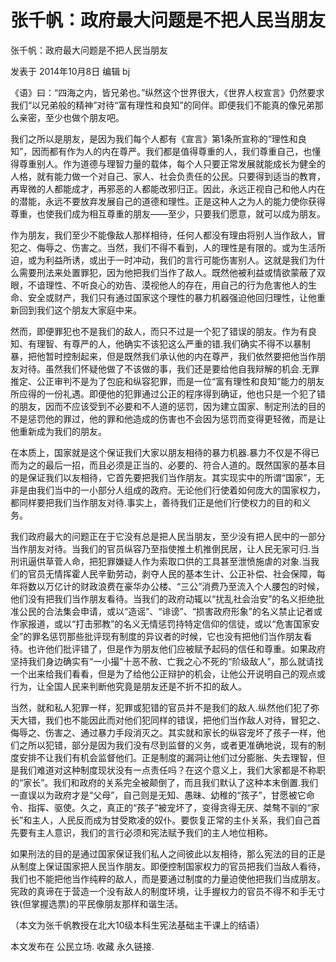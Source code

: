 # 张千帆：政府最大问题是不把人民当朋友 

张千帆：政府最大问题是不把人民当朋友 

发表于 2014年10月8日 编辑 bj

  《语》曰：“四海之内，皆兄弟也。”纵然这个世界很大，《世界人权宣言》仍然要求我们“以兄弟般的精神”对待“富有理性和良知”的同伴。即便我们不能真的像兄弟那么亲密，至少也做个朋友吧。

我们之所以是朋友，是因为我们每个人都有《宣言》第1条所宣称的“理性和良知”，因而都有作为人的内在尊严。我们都是值得尊重的人，我们尊重自己，也懂得尊重别人。作为道德与理智力量的载体，每个人只要正常发展就能成长为健全的人格，就有能力做一个对自己、家人、社会负责任的公民。只要得到适当的教育，再卑微的人都能成才，再邪恶的人都能改邪归正。因此，永远正视自己和他人内在的潜能，永远不要放弃发展自己的道德和理性。正是这种人之为人的能力使你获得尊重，也使我们成为相互尊重的朋友——至少，只要我们愿意，就可以成为朋友。

作为朋友，我们至少不能像敌人那样相待，任何人都没有理由将别人当作敌人，冒犯之、侮辱之、伤害之。当然，我们不得不看到，人的理性是有限的。或为生活所迫，或为利益所诱，或出于一时冲动，我们的言行可能伤害别人。这就是我们为什么需要刑法来处置罪犯，因为他把我们当作了敌人。既然他被利益或情欲蒙蔽了双眼，不谙理性、不听良心的劝告、漠视他人的存在，用自己的行为危害他人的生命、安全或财产，我们只有通过国家这个理性的暴力机器强迫他回归理性，让他重新回到我们这个朋友大家庭中来。

然而，即便罪犯也不是我们的敌人，而只不过是一个犯了错误的朋友。作为有良知、有理智、有尊严的人，他确实不该犯这么严重的错.我们确实不得不以暴制暴，把他暂时控制起来，但是既然我们承认他的内在尊严，我们依然要把他当作朋友对待。虽然我们怀疑他做了不该做的事，我们还是要给他自我辩解的机会.无罪推定、公正审判不是为了包庇和纵容犯罪，而是一位“富有理性和良知”能力的朋友所应得的一份礼遇。即便他的犯罪通过公正的程序得到确证，他也只是一个犯了错的朋友，因而不应该受到不必要和不人道的惩罚，因为建立国家、制定刑法的目的不是惩罚他的罪过，他的罪和他造成的伤害也不会因为惩罚而变得更轻微，而是让他重新成为我们的朋友。

在本质上，国家就是这个保证我们大家以朋友相待的暴力机器.暴力不仅是不得已而为之的最后一招，而且必须是正当的、必要的、符合人道的。既然国家的基本目的是保证我们以友相待，它首先要把我们当作朋友。其实现实中的所谓“国家”，无非是由我们当中的一小部分人组成的政府。无论他们行使着如何庞大的国家权力，都同样要把我们当作朋友对待.事实上，善待我们正是他们行使权力的目的和义务。

我们政府最大的问题正在于它没有总是把人民当朋友，至少没有把人民中的一部分当作朋友对待。当我们的官员纵容乃至指使推土机推倒民居，让人民无家可归.当刑讯逼供草菅人命，把犯罪嫌疑人作为索取口供的工具甚至泄愤施虐的对象.当我们的官员无情挥霍人民辛勤劳动，剥夺人民的基本生计、公正补偿、社会保障，每年将数以万亿计的财政浪费在豪华办公楼、“三公”消费乃至流入个人腰包的时候，他们没有把我们当作朋友看待。当我们的政府动辄以“扰乱社会治安”的名义拒绝批准公民的合法集会申请，或以“造谣”、“诽谤”、“损害政府形象”的名义禁止记者或作家报道，或以“打击邪教”的名义无情惩罚持特定信仰的信徒，或以“危害国家安全”的罪名惩罚那些批评现有制度的异议者的时候，它也没有把他们当作朋友看待。也许他们批评错了，但是作为朋友他们应被赋予起码的信任和尊重。如果政府坚持我们身边确实有“一小撮”十恶不赦、亡我之心不死的“阶级敌人”，那么就请找一个出来给我们看看，但是为了给他公正辩护的机会，让他公开说明自己的观点或行为，让全国人民来判断他究竟是朋友还是不折不扣的敌人。

当然，就和私人犯罪一样，犯罪或犯错的官员并不是我们的敌人.纵然他们犯了弥天大错，我们也不能因此而对他们犯同样的错误，把他们当作敌人对待，冒犯之、侮辱之、伤害之、通过暴力手段消灭之。其实就和家长的纵容宠坏了孩子一样，他们之所以犯错，部分是因为我们没有尽到监督的义务，或者更准确地说，现有的制度安排不让我们有机会监督他们。正是制度的漏洞让他们过分膨胀、失去理智，但是我们难道对这种制度现状没有一点责任吗？在这个意义上，我们大家都是不称职的“家长”。我们和政府的关系完全被颠倒了，而且我们默认了这种本末倒置.我们一直误以为政府才是“父母”，自己则是无知、愚昧、幼稚的“孩子”，甘愿被它命令、指挥、驱使。久之，真正的“孩子”被宠坏了，变得贪得无厌、桀骜不驯的“家长”和主人，人民反而成为甘受欺凌的奴仆。要恢复正常的主仆关系，我们自己首先要有主人意识，我们的言行必须和宪法赋予我们的主人地位相称。

如果刑法的目的是通过国家保证我们私人之间彼此以友相待，那么宪法的目的正是从制度上保证国家把人民当作朋友。即便控制国家权力的官员把我们当敌人看待，我们也不能把他当作纯粹的敌人，而是要通过制度的力量迫使他把我们当成朋友。宪政的真谛在于营造一个没有敌人的制度环境，让手握权力的官员不得不和手无寸铁(但掌握选票)的平民像朋友那样和谐生活。

（本文为张千帆教授在北大10级本科生宪法基础主干课上的结语）

本文发布在 公民立场. 收藏 永久链接.